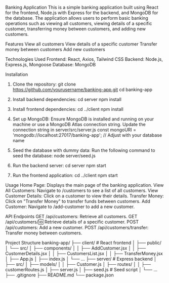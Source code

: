 Banking Application
This is a simple banking application built using React for the frontend, Node.js with Express for the backend, and MongoDB for the database. The application allows users to perform basic banking operations such as viewing all customers, viewing details of a specific customer, transferring money between customers, and adding new customers.

Features
    View all customers
    View details of a specific customer
    Transfer money between customers
    Add new customers

Technologies Used
    Frontend: React, Axios, Tailwind CSS
    Backend: Node.js, Express.js, Mongoose
    Database: MongoDB

Installation
1. Clone the repository:
git clone https://github.com/yourusername/banking-app.git
cd banking-app

2. Install backend dependencies:
cd server
npm install

3. Install frontend dependencies:
cd ../client
npm install

4. Set up MongoDB:
Ensure MongoDB is installed and running on your machine or use a MongoDB Atlas connection string. Update the connection string in server/src/server.js
const mongoURI = 'mongodb://localhost:27017/banking-app'; // Adjust with your database name

5. Seed the database with dummy data:
Run the following command to seed the database:
node server/seed.js

6. Run the backend server:
cd server
npm start

7. Run the frontend application:
cd ../client
npm start

Usage
Home Page: Displays the main page of the banking application.
View All Customers: Navigate to /customers to see a list of all customers.
View Customer Details: Click on a customer to view their details.
Transfer Money: Click on "Transfer Money" to transfer funds between customers.
Add Customer: Navigate to /add-customer to add a new customer.

API Endpoints
GET /api/customers: Retrieve all customers.
GET /api/customers/:id: Retrieve details of a specific customer.
POST /api/customers: Add a new customer.
POST /api/customers/transfer: Transfer money between customers.

Project Structure
banking-app/
├── client/                   # React frontend
│   ├── public/
│   └── src/
│       ├── components/
│       │   ├── AddCustomer.jsx
│       │   ├── CustomerDetails.jsx
│       │   ├── CustomersList.jsx
│       │   ├── TransferMoney.jsx
│       ├── App.js
│       ├── index.js
│       └── ...
├── server/                   # Express backend
│   ├── src/
│       ├── models/
│       │   ├── Customer.js
│       ├── routes/
│       │   ├── customerRoutes.js
│       ├── server.js
│   ├── seed.js               # Seed script
│   └── ...
├── .gitignore
├── README.md
└── package.json


